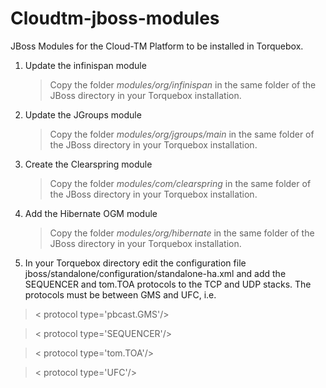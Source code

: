 Cloudtm-jboss-modules
=====================

JBoss Modules for the Cloud-TM Platform to be installed in Torquebox.


1. Update the infinispan module
   > Copy the folder *modules/org/infinispan* in the same folder of the JBoss directory in your Torquebox installation.

2. Update the JGroups module
   > Copy the folder *modules/org/jgroups/main* in the same folder of the JBoss directory in your Torquebox installation.

3. Create the Clearspring module
   > Copy the folder *modules/com/clearspring* in the same folder of the JBoss directory in your Torquebox installation.

4. Add the Hibernate OGM module
   > Copy the folder *modules/org/hibernate* in the same folder of the JBoss directory in your Torquebox installation.

5. In your Torquebox directory edit the configuration file jboss/standalone/configuration/standalone-ha.xml and add the SEQUENCER
and tom.TOA protocols to the TCP and UDP stacks. The protocols must be between GMS and UFC, i.e.

  > &lt; protocol type='pbcast.GMS'&#47;&gt;

  > &lt; protocol type='SEQUENCER'&#47;&gt;

  > &lt; protocol type='tom.TOA'&#47;&gt;

  > &lt; protocol type='UFC'&#47;&gt;